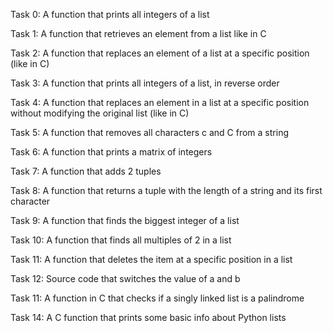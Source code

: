 Task 0: A  function that prints all integers of a list

Task 1: A function that retrieves an element from a list like in C

Task 2: A function that replaces an element of a list at a specific position (like in C)

Task 3: A function that prints all integers of a list, in reverse order

Task 4: A function that replaces an element in a list at a specific position without modifying the original list (like in C)

Task 5: A function that removes all characters c and C from a string

Task 6: A function that prints a matrix of integers

Task 7: A function that adds 2 tuples

Task 8: A function that returns a tuple with the length of a string and its first character

Task 9: A function that finds the biggest integer of a list

Task 10: A function that finds all multiples of 2 in a list

Task 11: A function that deletes the item at a specific position in a list

Task 12: Source code that switches the value of a and b

Task 11: A function in C that checks if a singly linked list is a palindrome

Task 14: A C function that prints some basic info about Python lists
